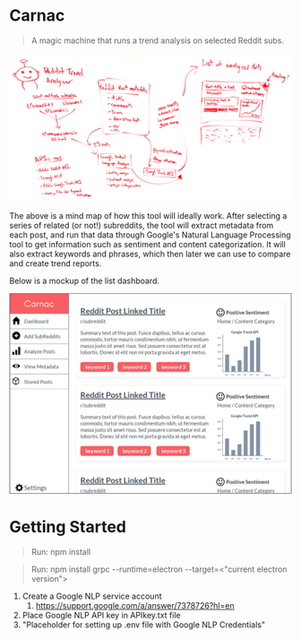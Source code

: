 # Carnac

> A magic machine that runs a trend analysis on selected Reddit subs.

![Reddit Trend Analyzer](https://github.com/kyletaylored/carnac/raw/master/static/reddit%20trend%20analyzer.jpg)

The above is a mind map of how this tool will ideally work. After selecting a series of related (or not!) subreddits, the tool will extract metadata from each post, and run that data through Google's Natural Language Processing tool to get information such as sentiment and content categorization. It will also extract keywords and phrases, which then later we can use to compare and create trend reports. 

Below is a mockup of the list dashboard.

![Carnac Dashboard](https://github.com/kyletaylored/carnac/raw/master/static/dashboard-outline.jpg)
# Getting Started

> Run: npm install

> Run: npm install grpc --runtime=electron --target=<"current electron version">

1. Create a Google NLP service account
    1. https://support.google.com/a/answer/7378726?hl=en
2. Place Google NLP API key in APIkey.txt file
3. "Placeholder for setting up .env file with Google NLP Credentials"